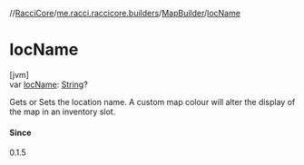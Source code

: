 //[RacciCore](../../../index.md)/[me.racci.raccicore.builders](../index.md)/[MapBuilder](index.md)/[locName](loc-name.md)

# locName

[jvm]\
var [locName](loc-name.md): [String](https://kotlinlang.org/api/latest/jvm/stdlib/kotlin/-string/index.html)?

Gets or Sets the location name. A custom map colour will alter the display of the map in an inventory slot.

#### Since

0.1.5
